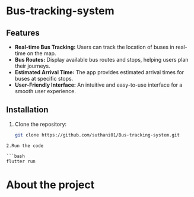 # Bus-tracking-system


## Features

- **Real-time Bus Tracking:** Users can track the location of buses in real-time on the map.
- **Bus Routes:** Display available bus routes and stops, helping users plan their journeys.
- **Estimated Arrival Time:** The app provides estimated arrival times for buses at specific stops.
- **User-Friendly Interface:** An intuitive and easy-to-use interface for a smooth user experience.

## Installation

1. Clone the repository:

   ```bash
   git clone https://github.com/suthani01/Bus-tracking-system.git

  ```
2.Run the code

```bash
flutter run
```
# About the project

